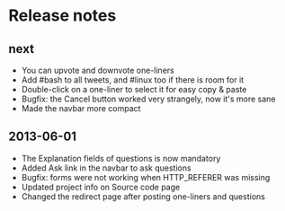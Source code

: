 Release notes
=============


next
----
* You can upvote and downvote one-liners
* Add #bash to all tweets, and #linux too if there is room for it
* Double-click on a one-liner to select it for easy copy & paste
* Bugfix: the Cancel button worked very strangely, now it's more sane
* Made the navbar more compact


2013-06-01
----------
* The Explanation fields of questions is now mandatory
* Added Ask link in the navbar to ask questions
* Bugfix: forms were not working when HTTP_REFERER was missing
* Updated project info on Source code page
* Changed the redirect page after posting one-liners and questions
